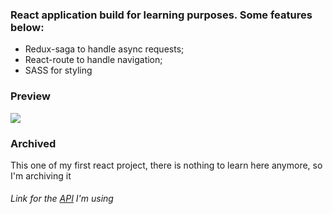 ### React application build for learning purposes. Some features below:

- Redux-saga to handle async requests;
- React-route to handle navigation;
- SASS for styling


### Preview
  <img src="./assets/preview.png" />


### Archived
This one of my first react project, there is nothing to learn here anymore, so I'm archiving it

###### Link for the [API](http://rickandmortyapi.com/) I'm using
